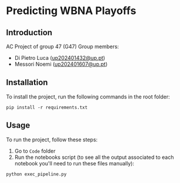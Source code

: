 # Predicting WBNA Playoffs

## Introduction
AC Project of group 47 (G47)
Group members:
- Di Pietro Luca (up202401432@up.pt)
- Messori Noemi (up202401607@up.pt)

## Installation
To install the project, run the following commands in the root folder:
```
pip install -r requirements.txt
```
## Usage
To run the project, follow these steps:

1. Go to `Code` folder
2. Run the notebooks script (to see all the output associated to each notebook you'll need to run these files manually):
```
python exec_pipeline.py
```
